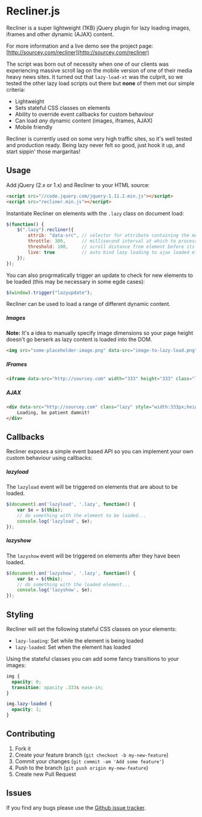 # Recliner.js
   
Recliner is a super lightweight (1KB) jQuery plugin for lazy loading images, iframes and other dynamic (AJAX) content.

For more information and a live demo see the project page: [http://sourcey.com/recliner](http://sourcey.com/recliner)

The script was born out of necessity when one of our clients was experiencing massive scroll lag on the mobile version of one of their media heavy news sites. It turned out that `lazy-load-xt` was the culprit, so we tested the other lazy load scripts out there but **none** of them met our simple criteria:

* Lightweight
* Sets stateful CSS classes on elements
* Ability to override event callbacks for custom behaviour
* Can load *any* dynamic content (images, iframes, AJAX) 
* Mobile friendly

Recliner is currently used on some very high traffic sites, so it's well tested and production ready. Being lazy never felt so good, just hook it up, and start sippin' those margaritas!

## Usage

Add jQuery (2.x or 1.x) and Recliner to your HTML source:

``` html
<script src="//code.jquery.com/jquery-1.11.2.min.js"></script>
<script src="recliner.min.js"></script>
```

Instantiate Recliner on elements with the `.lazy` class on document load:

``` javascript
$(function() {
    $(".lazy").recliner({
        attrib: "data-src", // selector for attribute containing the media src
        throttle: 300,      // millisecond interval at which to process events
        threshold: 100,     // scroll distance from element before its loaded
        live: true          // auto bind lazy loading to ajax loaded elements
    });
});
```

You can also progrmatically trigger an update to check for new elements to be loaded (this may be necessary in some egde cases):

``` javascript
$(window).trigger("lazyupdate");
```

Recliner can be used to load a range of different dynamic content. 


##### Images

**Note:** It's a idea to manually specify image dimensions so your page height doesn't go berserk as lazy content is loaded into the DOM.

``` html
<img src="some-placeholder-image.png" data-src="image-to-lazy-load.png" class="lazy" width="333" height="333" /> 
```

##### IFrames

``` html
<iframe data-src="http://sourcey.com" width="333" height="333" class="lazy" frameborder="0" vspace="0" hspace="0"></iframe>
```

##### AJAX

``` html
<div data-src="http://sourcey.com" class="lazy" style="width:333px;height:333px">
    Loading, be patient damnit!
</div>
```

## Callbacks

Recliner exposes a simple event based API so you can implement your own custom behaviour using callbacks:

##### lazyload

The `lazyload` event will be triggered on elements that are about to be loaded.

``` javascript
$(document).on('lazyload', '.lazy', function() {
    var $e = $(this);
    // do something with the element to be loaded...
    console.log('lazyload', $e);
});
```
    
##### lazyshow

The `lazyshow` event will be triggered on elements after they have been loaded.
    
``` javascript
$(document).on('lazyshow', '.lazy', function() {
    var $e = $(this);
    // do something with the loaded element...
    console.log('lazyshow', $e);
});
```

## Styling

Recliner will set the following stateful CSS classes on your elements:

* `lazy-loading`: Set while the element is being loaded
* `lazy-loaded`: Set when the element has loaded

Using the stateful classes you can add some fancy transitions to your images:

``` css
img {
  opacity: 0;
  transition: opacity .333s ease-in;
}

img.lazy-loaded {
  opacity: 1;
} 
```

## Contributing

1. Fork it
2. Create your feature branch (`git checkout -b my-new-feature`)
3. Commit your changes (`git commit -am 'Add some feature'`)
4. Push to the branch (`git push origin my-new-feature`)
5. Create new Pull Request

## Issues

If you find any bugs please use the [Github issue tracker](https://github.com/sourcey/recliner/issues).

